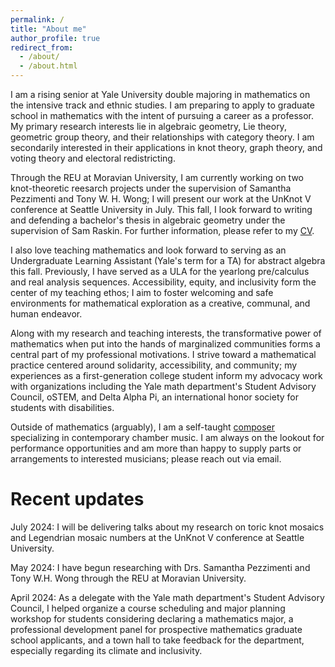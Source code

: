 ```yaml
---
permalink: /
title: "About me"
author_profile: true
redirect_from: 
  - /about/
  - /about.html
---
```


I am a rising senior at Yale University double majoring in mathematics on the intensive track and ethnic studies. I am preparing to apply to graduate school in mathematics with the intent of pursuing a career as a professor. My primary research interests lie in algebraic geometry, Lie theory, geometric group theory, and their relationships with category theory. I am secondarily interested in their applications in knot theory, graph theory, and voting theory and electoral redistricting.

Through the REU at Moravian University, I am currently working on two knot-theoretic reesarch projects under the supervision of Samantha Pezzimenti and Tony W. H. Wong; I will present our work at the UnKnot V conference at Seattle University in July. This fall, I look forward to writing and defending a bachelor's thesis in algebraic geometry under the supervision of Sam Raskin. For further information, please refer to my [CV](https://luc-ta.github.io/cv/).

I also love teaching mathematics and look forward to serving as an Undergraduate Learning Assistant (Yale's term for a TA) for abstract algebra this fall. Previously, I have served as a ULA for the yearlong pre/calculus and real analysis sequences. Accessibility, equity, and inclusivity form the center of my teaching ethos; I aim to foster welcoming and safe environments for mathematical exploration as a creative, communal, and human endeavor.

Along with my research and teaching interests, the transformative power of mathematics when put into the hands of marginalized communities forms a central part of my professional motivations. I strive toward a mathematical practice centered around solidarity, accessibility, and community; my experiences as a first-generation college student inform my advocacy work with organizations including the Yale math department's Student Advisory Council, oSTEM, and Delta Alpha Pi, an international honor society for students with disabilities.

Outside of mathematics (arguably), I am a self-taught [composer](https://luc-ta.github.io/music/) specializing in contemporary chamber music. I am always on the lookout for performance opportunities and am more than happy to supply parts or arrangements to interested musicians; please reach out via email.

Recent updates
======
July 2024: I will be delivering talks about my research on toric knot mosaics and Legendrian mosaic numbers at the UnKnot V conference at Seattle University.

May 2024: I have begun researching with Drs. Samantha Pezzimenti and Tony W.H. Wong through the REU at Moravian University.

April 2024: As a delegate with the Yale math department's Student Advisory Council, I helped organize a course scheduling and major planning workshop for students considering declaring a mathematics major, a professional development panel for prospective mathematics graduate school applicants, and a town hall to take feedback for the department, especially regarding its climate and inclusivity.

